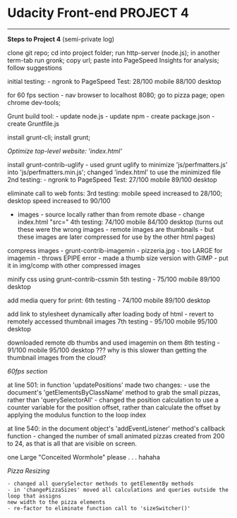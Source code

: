 
Udacity Front-end PROJECT 4
===========================









***
**Steps to Project 4**
(semi-private log)


clone git repo; cd into project folder; run http-server (node.js); in another term-tab run gronk; copy url; paste into PageSpeed Insights for analysis; follow suggestions

initial testing: - ngronk to PageSpeed Test: 28/100 mobile 88/100 desktop

for 60 fps section - nav browser to localhost 8080; go to pizza page; open chrome dev-tools;

Grunt build tool:
    - update node.js
    - update npm
    - create package.json
    - create Gruntfile.js

install grunt-cli; install grunt;



_Optimize top-level website: 'index.html'_

install grunt-contrib-uglify
    - used grunt uglify to minimize 'js/perfmatters.js' into 'js/perfmatters.min.js'; changed 'index.html' to use the minimized file
2nd testing: - ngronk to PageSpeed Test: 27/100 mobile 89/100 desktop

eliminate call to web fonts:
3rd testing:    mobile speed increased to 28/100; desktop speed increased to 90/100

- images - source locally rather than from remote dbase - change index.html "src="
4th testing: 74/100 mobile 84/100 desktop
(turns out these were the wrong images - remote images are thumbnails - but these images are
 later compressed for use by the other html pages)

compress images - grunt-contrib-imagemin
    - pizzeria.jpg - too LARGE for imagemin - throws EPIPE error
    - made a thumb size version with GIMP - put it in img/comp with other compressed images

minify css using grunt-contrib-cssmin
5th testing - 75/100 mobile 89/100 desktop

add media query for print:
6th testing - 74/100 mobile 89/100 desktop

add link to stylesheet dynamically after loading body of html
    - revert to remotely accessed thumbnail images
7th testing - 95/100 mobile 95/100 desktop

downloaded remote db thumbs and used imagemin on them
8th testing - 91/100 mobile 95/100 desktop
  ??? why is this slower than getting the thumbnail images from the cloud?



_60fps section_

at line 501: in function 'updatePositions' made two changes:
    - use the document's 'getElementsByClassName' method to grab the small pizzas,
    rather than 'querySelectorAll'
    - changed the position calculation to use a counter variable for the position offset,
    rather than calculate the offset by applying the modulus function to the loop index

at line 540: in the document object's 'addEventListener' method's callback function
    - changed the number of small animated pizzas created from 200 to 24, as that is all that are visible on screen.

one Large "Conceited Wormhole" please . . . hahaha

_Pizza Resizing_

    - changed all querySelector methods to getElementBy methods
    - in 'changePizzaSizes' moved all calculations and queries outside the loop that assigns
    new width to the pizza elements
    - re-factor to eliminate function call to 'sizeSwitcher()'